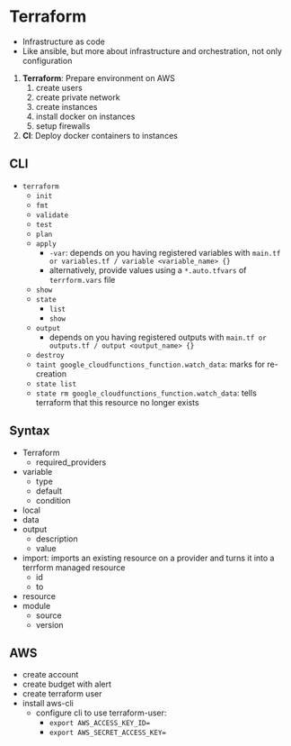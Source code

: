 # Terraform

-   Infrastructure as code
-   Like ansible, but more about infrastructure and orchestration, not only configuration

1. **Terraform**: Prepare environment on AWS
    1. create users
    2. create private network
    3. create instances
    4. install docker on instances
    5. setup firewalls
2. **CI**: Deploy docker containers to instances

## CLI

-   `terraform`
    -   `init`
    -   `fmt`
    -   `validate`
    -   `test`
    -   `plan`
    -   `apply`
        -   `-var`: depends on you having registered variables with `main.tf or variables.tf / variable <variable_name> {}`
        -   alternatively, provide values using a `*.auto.tfvars` of `terrform.vars` file
    -   `show`
    -   `state`
        -   `list`
        -   `show`
    -   `output`
        -   depends on you having registered outputs with `main.tf or outputs.tf / output <output_name> {}`
    -   `destroy`
    - `taint google_cloudfunctions_function.watch_data`: marks for re-creation
    - `state list`
    - `state rm google_cloudfunctions_function.watch_data`: tells terraform that this resource no longer exists

## Syntax

-   Terraform
    -   required_providers
-   variable
    -   type
    -   default
    -   condition
-   local
-   data <from-source> <as-name>
-   output
    -   description
    -   value
-   import: imports an existing resource on a provider and turns it into a terrform managed resource
    -   id
    -   to
-   resource <type> <name>
-   module
    -   source
    -   version

## AWS

-   create account
-   create budget with alert
-   create terraform user
-   install aws-cli
    -   configure cli to use terraform-user:
        -   `export AWS_ACCESS_KEY_ID=`
        -   `export AWS_SECRET_ACCESS_KEY=`
